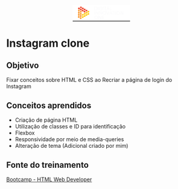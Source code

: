 <div align="center" style="background-color:gray;width:30%;margin:auto">
  <a href="https://digitalinnovation.one/">
    <img src="images/dio-logo.png" width="230px">
  </a>
</div>

# Instagram clone

## Objetivo
Fixar conceitos sobre HTML e CSS ao Recriar a página de login do Instagram

## Conceitos aprendidos
- Criação de página HTML
- Utilização de classes e ID para identificação
- Flexbox
- Responsividade por meio de media-queries
- Alteração de tema (Adicional criado por mim)


## Fonte do treinamento

[Bootcamp - HTML Web Developer](https://web.digitalinnovation.one/track/html-web-developer?tab=path)
